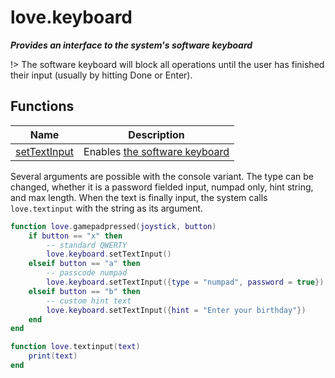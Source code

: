 # love.keyboard

<b><i>
Provides an interface to the system's software keyboard
</b></i>

!> The software keyboard will block all operations until the user has finished their input (usually by hitting Done or Enter).

## Functions

| Name                                                               | Description                                                         |
|--------------------------------------------------------------------|---------------------------------------------------------------------|
| [setTextInput](https://love2d.org/wiki/love.keyboard.setTextInput) | Enables [the software keyboard](compatibility?id=software-keyboard) |

Several arguments are possible with the console variant. The type can be changed, whether it is a password fielded input, numpad only, hint string, and max length. When the text is finally input, the system calls `love.textinput` with the string as its argument.

```lua
function love.gamepadpressed(joystick, button)
    if button == "x" then
        -- standard QWERTY
        love.keyboard.setTextInput()
    elseif button == "a" then
        -- passcode numpad
        love.keyboard.setTextInput({type = "numpad", password = true})
    elseif button == "b" then
        -- custom hint text
        love.keyboard.setTextInput({hint = "Enter your birthday"})
    end
end

function love.textinput(text)
    print(text)
end
```
